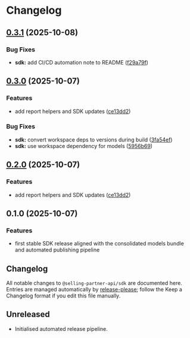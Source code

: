 # Changelog

## [0.3.1](https://github.com/selling-partner-api/selling-partner-api/compare/sdk-v0.3.0...sdk-v0.3.1) (2025-10-08)


### Bug Fixes

* **sdk:** add CI/CD automation note to README ([f29a79f](https://github.com/selling-partner-api/selling-partner-api/commit/f29a79f217744b8e5c3a64b89d8b3bef2530cb93))

## [0.3.0](https://github.com/selling-partner-api/selling-partner-api/compare/sdk-v0.2.0...sdk-v0.3.0) (2025-10-07)


### Features

* add report helpers and SDK updates ([ce13dd2](https://github.com/selling-partner-api/selling-partner-api/commit/ce13dd2e2a5bbd5cf1938f7ec4588660b56cd0e4))


### Bug Fixes

* **sdk:** convert workspace deps to versions during build ([3fa54ef](https://github.com/selling-partner-api/selling-partner-api/commit/3fa54ef7aa40f855e5521b9e2b81b97e4d685587))
* **sdk:** use workspace dependency for models ([5956b69](https://github.com/selling-partner-api/selling-partner-api/commit/5956b6937cf385028c9a2a6c87ae5ee4c61c9fda))

## [0.2.0](https://github.com/selling-partner-api/selling-partner-api/compare/sdk-v0.1.0...sdk-v0.2.0) (2025-10-07)


### Features

* add report helpers and SDK updates ([ce13dd2](https://github.com/selling-partner-api/selling-partner-api/commit/ce13dd2e2a5bbd5cf1938f7ec4588660b56cd0e4))

## 0.1.0 (2025-10-07)

### Features

* first stable SDK release aligned with the consolidated models bundle and automated publishing pipeline

## Changelog

All notable changes to `@selling-partner-api/sdk` are documented here. Entries are managed automatically by [release-please](https://github.com/google-github-actions/release-please); follow the Keep a Changelog format if you edit this file manually.

## Unreleased

- Initialised automated release pipeline.
